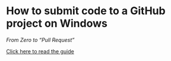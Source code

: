 How to submit code to a GitHub project on Windows
=================================================

*From Zero to “Pull Request”*


[Click here to read the guide](https://github.com/nycdotnet/FromZeroToPullRequestWindows/blob/master/FromZeroToPullRequestWindows.md)